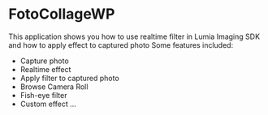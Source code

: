 # FotoCollageWP
This application shows you how to use realtime filter in Lumia Imaging SDK and how to apply effect to captured photo
Some features included:
+ Capture photo
+ Realtime effect
+ Apply filter to captured photo
+ Browse Camera Roll
+ Fish-eye filter
+ Custom effect
...
